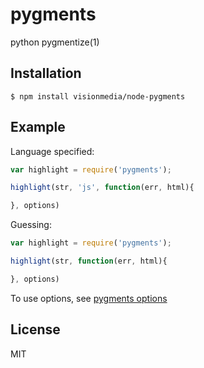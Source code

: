 
# pygments

  python pygmentize(1)

## Installation

    $ npm install visionmedia/node-pygments

## Example

  Language specified:

```js
var highlight = require('pygments');

highlight(str, 'js', function(err, html){

}, options)
```

  Guessing:

```js
var highlight = require('pygments');

highlight(str, function(err, html){

}, options)
```

  To use options, see [pygments options](http://pygments.org/docs/quickstart/#options)

## License

  MIT
